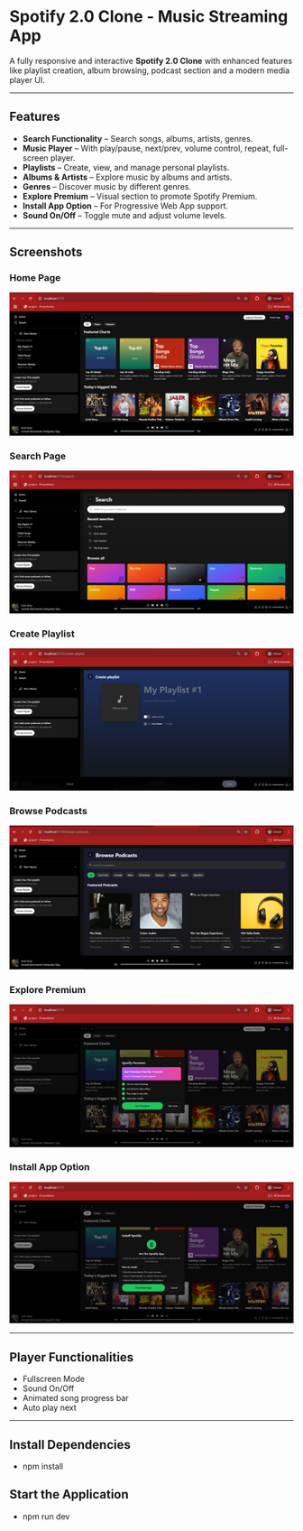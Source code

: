 # Spotify 2.0 Clone - Music Streaming App

A fully responsive and interactive **Spotify 2.0 Clone** with enhanced features like playlist creation, album browsing, podcast section and a modern media player UI.

---

##  Features

-  **Search Functionality** – Search songs, albums, artists, genres.
-  **Music Player** – With play/pause, next/prev, volume control, repeat, full-screen player.
-  **Playlists** – Create, view, and manage personal playlists.
-  **Albums & Artists** – Explore music by albums and artists.
-  **Genres** – Discover music by different genres.
-  **Explore Premium** – Visual section to promote Spotify Premium.
-  **Install App Option** – For Progressive Web App support.
-  **Sound On/Off** – Toggle mute and adjust volume levels.


---

##  Screenshots

###  Home Page
![Home](./screenshots/home.PNG)

###  Search Page
![Search](./screenshots/search.PNG)

###  Create Playlist
![Create Playlist](./screenshots/create_playlist.PNG)

###  Browse Podcasts
![Podcasts](./screenshots/browse_podcast.PNG)

###  Explore Premium
![Premium](./screenshots/explore_premium.PNG)

###  Install App Option
![Install App](./screenshots/install_app.PNG)

---

##  Player Functionalities

- Fullscreen Mode
- Sound On/Off
- Animated song progress bar
- Auto play next

---

## Install Dependencies
- npm install

## Start the Application
- npm run dev
